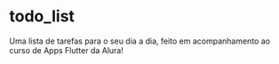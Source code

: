 # todo_list

Uma lista de tarefas para o seu dia a dia, feito em acompanhamento ao curso de Apps Flutter da Alura!